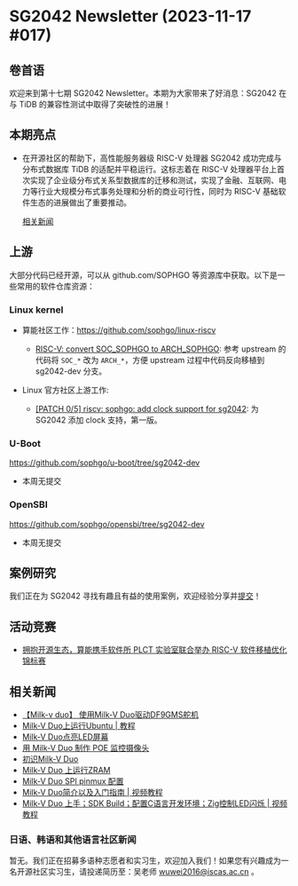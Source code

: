 # SG2042 Newsletter (2023-11-17 #017)

## 卷首语

欢迎来到第十七期 SG2042 Newsletter。本期为大家带来了好消息：SG2042 在与 TiDB 的兼容性测试中取得了突破性的进展！

## 本期亮点

+ 在开源社区的帮助下，高性能服务器级 RISC-V 处理器 SG2042 成功完成与分布式数据库 TiDB 的适配并平稳运行。这标志着在 RISC-V 处理器平台上首次实现了企业级分布式关系型数据库的迁移和测试，实现了金融、互联网、电力等行业大规模分布式事务处理和分析的商业可行性，同时为 RISC-V 基础软件生态的进展做出了重要推动。

  [相关新闻](https://mp.weixin.qq.com/s/dZQNkc37QLiroxilRaWFBg)

## 上游


大部分代码已经开源，可以从 github.com/SOPHGO 等资源库中获取。以下是一些常用的软件仓库资源：

### Linux kernel

+ 算能社区工作：https://github.com/sophgo/linux-riscv

  + [RISC-V: convert SOC_SOPHGO to ARCH_SOPHGO][lk-2]: 参考 upstream 的代码将 `SOC_*` 改为 `ARCH_*`，方便 upstream 过程中代码反向移植到 sg2042-dev 分支。

+ Linux 官方社区上游工作:

  + [[PATCH 0/5] riscv: sophgo: add clock support for sg2042][lk-1]: 为 SG2042 添加 clock 支持，第一版。

[lk-1]:https://lore.kernel.org/linux-riscv/cover.1699879741.git.unicorn_wang@outlook.com/
[lk-2]:https://github.com/sophgo/linux-riscv/pull/80

### U-Boot

https://github.com/sophgo/u-boot/tree/sg2042-dev

+ 本周无提交

### OpenSBI

https://github.com/sophgo/opensbi/tree/sg2042-dev 

+ 本周无提交

## 案例研究

我们正在为 SG2042 寻找有趣且有益的使用案例，欢迎经验分享并[提交](https://github.com/sophgocommunity/SG2042-Newsletter/pulls)！

## 活动竞赛

+ [拥抱开源生态，算能携手软件所 PLCT 实验室联合举办 RISC-V 软件移植优化锦标赛][event-1]

[event-1]:https://mp.weixin.qq.com/s/QNRHhStoTjQh1eH-0w7-UQ

## 相关新闻

+ [【Milk-v duo】 使用Milk-V Duo驱动DF9GMS舵机][news-1]
+ [Milk-V Duo上运行Ubuntu | 教程][news-2]
+ [Milk-V Duo点亮LED屏幕][news-3]
+ [用 Milk-V Duo 制作 POE 监控摄像头][news-4]
+ [初识Milk-V Duo][news-5]
+ [Milk-V Duo 上运行ZRAM][news-6]
+ [Milk-V Duo SPI pinmux 配置][news-7]
+ [Milk-V Duo简介以及入门指南 | 视频教程][news-8]
+ [Milk-V Duo 上手；SDK Build；配置C语言开发环境；Zig控制LED闪烁 | 视频教程][news-9]

[news-1]:https://b23.tv/okSCNfk
[news-2]:https://community.milkv.io/t/ubuntu-on-the-milk-v-duo/960
[news-3]:https://twitter.com/qiuyinsen/status/1723730008651247665
[news-4]:https://qiita.com/nanbuwks/items/555b6715f6778c3a3afe
[news-5]:https://qiita.com/nanbuwks/items/2e704af9ea7d64480321
[news-6]:https://twitter.com/bassusteur42/status/1722349173784137856
[news-7]:https://zhuanlan.zhihu.com/p/666023655
[news-8]:https://www.youtube.com/watch?v=gFzqVOSSCJU
[news-9]:https://www.youtube.com/watch?v=Xh_NMALphgs


### 日语、韩语和其他语言社区新闻

暂无。我们正在招募多语种志愿者和实习生，欢迎加入我们！如果您有兴趣成为一名开源社区实习生，请投递简历至：吴老师 [wuwei2016@iscas.ac.cn](mailto:wuwei2016@iscas.ac.cn) 。
